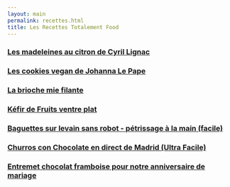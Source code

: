 ```yaml
---
layout: main
permalink: recettes.html
title: Les Recettes Totalement Food
---
```


### [Les madeleines au citron de Cyril Lignac](madeleine-cyril-lignac.html)
### [Les cookies vegan de Johanna Le Pape](cookie-vegan-johanna-le-pape.html)
### [La brioche mie filante](brioche-facile.html)
### [Kéfir de Fruits ventre plat](kefir-de-fruits.html)
### [Baguettes sur levain sans robot - pétrissage à la main (facile)](baguette-sur-levain.html)
### [Churros con Chocolate en direct de Madrid (Ultra Facile)](churros-con-chocolate.html)
### [Entremet chocolat framboise pour notre anniversaire de mariage](entremet-blacknpeps.html)




